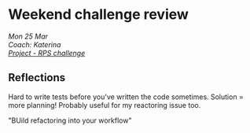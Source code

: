 # Weekend challenge review
*Mon 25 Mar*  
*Coach: Katerina*  
*[Project - RPS challenge](https://github.com/Hives/birthday-app)*

## Reflections

Hard to write tests before you've written the code sometimes. Solution = more planning! Probably useful for my reactoring issue too.

"BUild refactoring into your workflow"